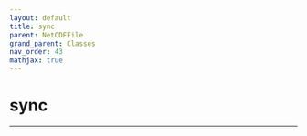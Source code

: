 ```yaml
---
layout: default
title: sync
parent: NetCDFFile
grand_parent: Classes
nav_order: 43
mathjax: true
---
```


#  sync




---

